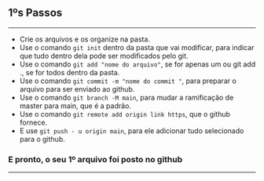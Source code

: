 ## 1ºs Passos
---
- Crie os arquivos e os organize na pasta.
- Use o comando `git init`  dentro da pasta que vai modificar, para indicar que tudo dentro dela pode ser modificados pelo git.
- Use o comando `git add "nome do arquivo"`, se for apenas um ou git add ., se for todos dentro da pasta.
- Use o comando `git commit -m "nome do commit "`, para preparar o arquivo para ser enviado ao github.
- Use o comando `git branch -M main`, para mudar a ramificação de master para main, que é a padrão.
- Use o comando `git remote add origin link https`, que o github fornece.
- E use `git push - u origin main`, para ele adicionar tudo selecionado para o github.

### E pronto, o seu 1º arquivo foi posto no github
---
